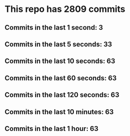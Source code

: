 # This repo has 2809 commits

## Commits in the last 1 second: 3
## Commits in the last 5 seconds: 33
## Commits in the last 10 seconds: 63
## Commits in the last 60 seconds: 63
## Commits in the last 120 seconds: 63
## Commits in the last 10 minutes: 63
## Commits in the last 1 hour: 63
